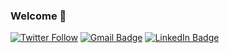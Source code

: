 ### Welcome 👋 

[![Twitter Follow](https://img.shields.io/twitter/follow/jackgisby?style=social)](https://twitter.com/intent/follow?screen_name=jackgisby)
[![Gmail Badge](https://img.shields.io/badge/-jackgisby@gmail.com-c14438?style=social&logo=Gmail&logoColor=red&link=mailto:jackgisby@gmail.com)](mailto:jackgisby@gmail.com)
[![LinkedIn Badge](https://img.shields.io/badge/-LinkedIn-blue?style=social&logo=Linkedin&logoColor=blue&link=https://www.linkedin.com/in/jack-gisby-685407158/)](https://www.linkedin.com/in/jack-gisby-685407158/)
